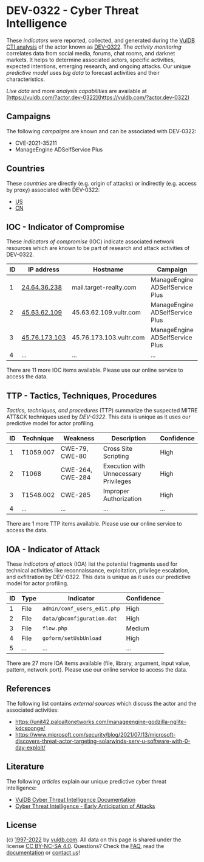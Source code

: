 # DEV-0322 - Cyber Threat Intelligence

These _indicators_ were reported, collected, and generated during the [VulDB CTI analysis](https://vuldb.com/?kb.cti) of the actor known as [DEV-0322](https://vuldb.com/?actor.dev-0322). The _activity monitoring_ correlates data from social media, forums, chat rooms, and darknet markets. It helps to determine associated actors, specific activities, expected intentions, emerging research, and ongoing attacks. Our unique _predictive model_ uses _big data_ to forecast activities and their characteristics.

_Live data_ and more _analysis capabilities_ are available at [https://vuldb.com/?actor.dev-0322](https://vuldb.com/?actor.dev-0322)

## Campaigns

The following _campaigns_ are known and can be associated with DEV-0322:

* CVE-2021-35211
* ManageEngine ADSelfService Plus

## Countries

These _countries_ are directly (e.g. origin of attacks) or indirectly (e.g. access by proxy) associated with DEV-0322:

* [US](https://vuldb.com/?country.us)
* [CN](https://vuldb.com/?country.cn)

## IOC - Indicator of Compromise

These _indicators of compromise_ (IOC) indicate associated network resources which are known to be part of research and attack activities of DEV-0322.

ID | IP address | Hostname | Campaign | Confidence
-- | ---------- | -------- | -------- | ----------
1 | [24.64.36.238](https://vuldb.com/?ip.24.64.36.238) | mail.target-realty.com | ManageEngine ADSelfService Plus | High
2 | [45.63.62.109](https://vuldb.com/?ip.45.63.62.109) | 45.63.62.109.vultr.com | ManageEngine ADSelfService Plus | Medium
3 | [45.76.173.103](https://vuldb.com/?ip.45.76.173.103) | 45.76.173.103.vultr.com | ManageEngine ADSelfService Plus | Medium
4 | ... | ... | ... | ...

There are 11 more IOC items available. Please use our online service to access the data.

## TTP - Tactics, Techniques, Procedures

_Tactics, techniques, and procedures_ (TTP) summarize the suspected MITRE ATT&CK techniques used by _DEV-0322_. This data is unique as it uses our predictive model for actor profiling.

ID | Technique | Weakness | Description | Confidence
-- | --------- | -------- | ----------- | ----------
1 | T1059.007 | CWE-79, CWE-80 | Cross Site Scripting | High
2 | T1068 | CWE-264, CWE-284 | Execution with Unnecessary Privileges | High
3 | T1548.002 | CWE-285 | Improper Authorization | High
4 | ... | ... | ... | ...

There are 1 more TTP items available. Please use our online service to access the data.

## IOA - Indicator of Attack

These _indicators of attack_ (IOA) list the potential fragments used for technical activities like reconnaissance, exploitation, privilege escalation, and exfiltration by DEV-0322. This data is unique as it uses our predictive model for actor profiling.

ID | Type | Indicator | Confidence
-- | ---- | --------- | ----------
1 | File | `admin/conf_users_edit.php` | High
2 | File | `data/gbconfiguration.dat` | High
3 | File | `flow.php` | Medium
4 | File | `goform/setUsbUnload` | High
5 | ... | ... | ...

There are 27 more IOA items available (file, library, argument, input value, pattern, network port). Please use our online service to access the data.

## References

The following list contains _external sources_ which discuss the actor and the associated activities:

* https://unit42.paloaltonetworks.com/manageengine-godzilla-nglite-kdcsponge/
* https://www.microsoft.com/security/blog/2021/07/13/microsoft-discovers-threat-actor-targeting-solarwinds-serv-u-software-with-0-day-exploit/

## Literature

The following _articles_ explain our unique predictive cyber threat intelligence:

* [VulDB Cyber Threat Intelligence Documentation](https://vuldb.com/?kb.cti)
* [Cyber Threat Intelligence - Early Anticipation of Attacks](https://www.scip.ch/en/?labs.20201022)

## License

(c) [1997-2022](https://vuldb.com/?kb.changelog) by [vuldb.com](https://vuldb.com/?kb.about). All data on this page is shared under the license [CC BY-NC-SA 4.0](https://creativecommons.org/licenses/by-nc-sa/4.0/). Questions? Check the [FAQ](https://vuldb.com/?kb.faq), read the [documentation](https://vuldb.com/?kb) or [contact us](https://vuldb.com/?contact)!
